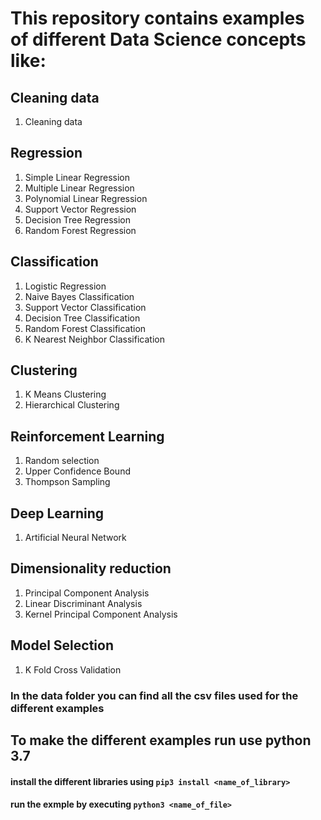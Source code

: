 # This repository contains examples of different Data Science concepts like:

## Cleaning data
1. Cleaning data

## Regression
1. Simple Linear Regression
2. Multiple Linear Regression
3. Polynomial Linear Regression
4. Support Vector Regression
5. Decision Tree Regression
6. Random Forest Regression

## Classification
1. Logistic Regression
2. Naive Bayes Classification
3. Support Vector Classification
4. Decision Tree Classification
5. Random Forest Classification
6. K Nearest Neighbor Classification

## Clustering
1. K Means Clustering
2. Hierarchical Clustering

## Reinforcement Learning
1. Random selection
2. Upper Confidence Bound
3. Thompson Sampling

## Deep Learning
1. Artificial Neural Network

## Dimensionality reduction
1. Principal Component Analysis
2. Linear Discriminant Analysis
2. Kernel Principal Component Analysis

## Model Selection
1. K Fold Cross Validation

### In the data folder you can find all the csv files used for the different examples

## To make the different examples run use python 3.7
#### install the different libraries using `pip3 install <name_of_library>`
#### run the exmple by executing `python3 <name_of_file>`